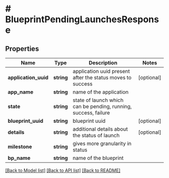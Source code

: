 # # BlueprintPendingLaunchesResponse

## Properties

Name | Type | Description | Notes
------------ | ------------- | ------------- | -------------
**application_uuid** | **string** | application uuid present after the status moves to success | [optional]
**app_name** | **string** | name of the application |
**state** | **string** | state of launch which can be pending, running, success, failure |
**blueprint_uuid** | **string** | blueprint uuid | [optional]
**details** | **string** | additional details about the status of launch | [optional]
**milestone** | **string** | gives more granularity in status |
**bp_name** | **string** | name of the blueprint |

[[Back to Model list]](../../README.md#models) [[Back to API list]](../../README.md#endpoints) [[Back to README]](../../README.md)
